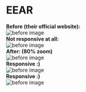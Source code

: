 # EEAR
<strong>Before (their official website):</strong><br>
![before image](Downloads/eear/img/descricao/before.png)<br>
<strong>Not responsive at all:</strong><br>
![before image](Downloads/eear/img/descricao/before1.png)<br>
<strong>After: (80% zoom)</strong><br>
![before image](Downloads/eear/img/descricao/after.png)<br>
<strong>Responsive :)</strong><br>
![before image](Downloads/eear/img/descricao/after1.png)<br>
<strong>Responsive :)</strong><br>
![before image](Downloads/eear/img/descricao/after2.png)
